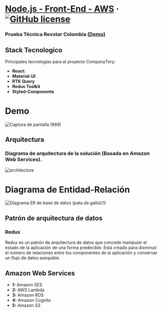 # [Node.js - Front-End - AWS](https://demo-two-psi.vercel.app/dashboard) &middot;  [![GitHub license](https://img.shields.io/badge/license-MIT-blue.svg)](https://github.com/facebook/react/blob/main/LICENSE) 
### Prueba Técnica Revstar Colombia [(Demo)](https://demo-two-psi.vercel.app/dashboard)

## Stack Tecnologico

Principales tecnologias para el proyecto CompanyTory:

* **React:** 
* **Material-UI** 
* **RTK Query**
* **Redux Toolkit**
* **Styled-Components**

# Demo

![Captura de pantalla (989)](https://user-images.githubusercontent.com/42001590/218299563-4523a72f-f7f4-4b5e-a609-778eb67baad8.png)


## Arquitectura

### Diagrama de arquitectura de la solución (Basada en Amazon Web Services). 

![architecture](https://user-images.githubusercontent.com/42001590/218430331-786b8be2-c6b3-4ea3-9ad5-7fef812de730.png)

# Diagrama de Entidad-Relación

![Diagrama ER de base de datos (pata de gallo)(1)](https://user-images.githubusercontent.com/42001590/218332414-34d6faa8-c32b-4d2c-b43d-8ee6eb9e0ed4.png)

## Patrón de arquitectura de datos 

### Redux 

Redux es un patrón de arquitectura de datos que concede manipular el estado de la aplicación de una forma predecible. Está creado para disminuir el número de relaciones entre los componentes de la aplicación y conservar un flujo de datos asequible.

## Amazon Web Services

* **1:** Amazon SES
* **2:** AWS Lambda
* **3:** Amazon RDS
* **4:** Amazon Cognito
* **5:** Amazon S3

